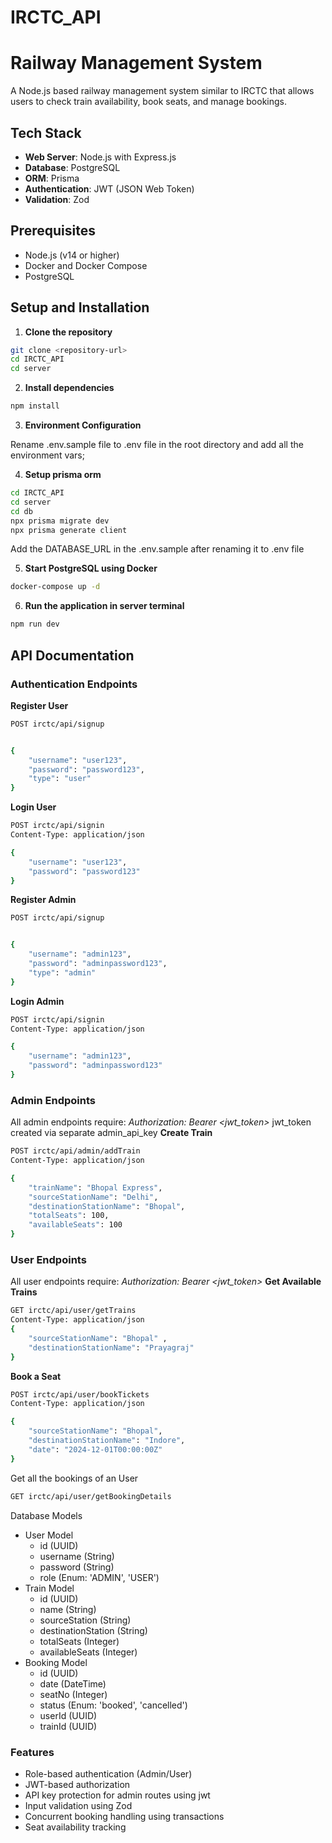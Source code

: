 # IRCTC_API
# Railway Management System

A Node.js based railway management system similar to IRCTC that allows users to check train availability, book seats, and manage bookings.

## Tech Stack

- **Web Server**: Node.js with Express.js
- **Database**: PostgreSQL
- **ORM**: Prisma
- **Authentication**: JWT (JSON Web Token)
- **Validation**: Zod

## Prerequisites

- Node.js (v14 or higher)
- Docker and Docker Compose
- PostgreSQL

## Setup and Installation

1. **Clone the repository**
```bash
git clone <repository-url>
cd IRCTC_API
cd server
```

2. **Install dependencies**
```bash
npm install
```

3. **Environment Configuration**

Rename .env.sample file to .env file in the root directory and add all the environment vars;

4. **Setup prisma orm**

```bash
cd IRCTC_API
cd server
cd db
npx prisma migrate dev
npx prisma generate client
```
Add the DATABASE_URL in the .env.sample after renaming it to .env file

5. **Start PostgreSQL using Docker**
```bash
docker-compose up -d
```

6. **Run the application in server terminal**
```bash
npm run dev
```

## API Documentation

### Authentication Endpoints
**Register User**
```bash
POST irctc/api/signup


{
    "username": "user123",
    "password": "password123",
    "type": "user"
}
```

**Login User**
```bash
POST irctc/api/signin
Content-Type: application/json

{
    "username": "user123",
    "password": "password123"
}
```

**Register Admin**
```bash
POST irctc/api/signup


{
    "username": "admin123",
    "password": "adminpassword123",
    "type": "admin"
}
```

**Login Admin**
```bash
POST irctc/api/signin
Content-Type: application/json

{
    "username": "admin123",
    "password": "adminpassword123"
}
```
### Admin Endpoints
All admin endpoints require:
*Authorization: Bearer <jwt_token>*
jwt_token created via separate admin_api_key
**Create Train**
```bash
POST irctc/api/admin/addTrain
Content-Type: application/json

{
    "trainName": "Bhopal Express", 
    "sourceStationName": "Delhi", 
    "destinationStationName": "Bhopal", 
    "totalSeats": 100, 
    "availableSeats": 100
}
```
### User Endpoints
All user endpoints require:
*Authorization: Bearer <jwt_token>*
**Get Available Trains**
```bash
GET irctc/api/user/getTrains
Content-Type: application/json
{
    "sourceStationName": "Bhopal" , 
    "destinationStationName": "Prayagraj"
}
```
**Book a Seat**
```bash
POST irctc/api/user/bookTickets
Content-Type: application/json

{
    "sourceStationName": "Bhopal", 
    "destinationStationName": "Indore", 
    "date": "2024-12-01T00:00:00Z"
}
```
Get all the bookings of an User
```bash
GET irctc/api/user/getBookingDetails
```
Database Models

+ User Model
   - id (UUID)
   - username (String)
   - password (String)
   - role (Enum: 'ADMIN', 'USER')
+ Train Model
   - id (UUID)
   - name (String)
   - sourceStation (String)
   - destinationStation (String)
   - totalSeats (Integer)
   - availableSeats (Integer)
+ Booking Model
   - id (UUID)
   - date (DateTime)
   - seatNo (Integer)
   - status (Enum: 'booked', 'cancelled')
   - userId (UUID)
   - trainId (UUID)
### Features
+ Role-based authentication (Admin/User)
+ JWT-based authorization
+ API key protection for admin routes using jwt
+ Input validation using Zod
+ Concurrent booking handling using transactions
+ Seat availability tracking


